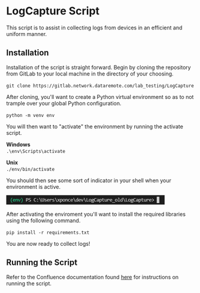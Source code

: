 # LogCapture Script
This script is to assist in collecting logs from devices in an efficient and
uniform manner.

## Installation
Installation of the script is straight forward. Begin by cloning the repository
from GitLab to your local machine in the directory of your choosing.

`git clone https://gitlab.network.dataremote.com/lab_testing/LogCapture`

After cloning, you'll want to create a Python virtual environment so as to not
trample over your global Python configuration.

`python -m venv env`

You will then want to "activate" the environment by running the activate script.

**Windows**  
`.\env\Scripts\activate`

**Unix**  
`./env/bin/activate`

You should then see some sort of indicator in your shell when your environment
is active.

![Active environment shell prompt](img/active_env.png)

After activating the enviroment you'll want to install the required libraries
using the following command.

`pip install -r requirements.txt`

You are now ready to collect logs!

## Running the Script
Refer to the Confluence documentation found
[here](https://dataremote.atlassian.net/wiki/spaces/PIAB/pages/1772879873/Log+Capture+Script+Guide) 
for instructions on running the script.